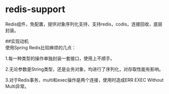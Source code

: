 # redis-support
Redis组件，免配置，提供对象序列化支持，支持redis，codis，连接回收，底层封装。  

##实现动机  
使用Spring Redis比较麻烦的几点：  

1.每一种类型的操作单独封装一套接口，使用上不顺手。  

2.无论参数是String类型，还是业务对象，均进行了序列化，对存取性能有影响。  

3.对于Redis事务，multi和exec操作是两个连接，使用时造成ERR EXEC Without Multi异常。
